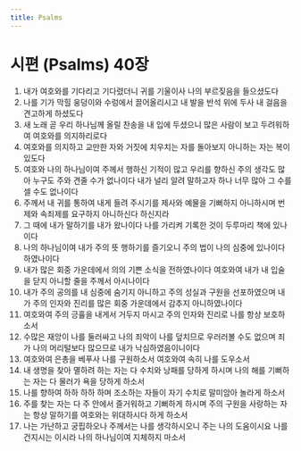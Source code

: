 ```yaml
---
title: Psalms
---
```


# 시편 (Psalms) 40장
1. 내가 여호와를 기다리고 기다렸더니 귀를 기울이사 나의 부르짖음을 들으셨도다
1. 나를 기가 막힐 웅덩이와 수렁에서 끌어올리시고 내 발을 반석 위에 두사 내 걸음을 견고하게 하셨도다
1. 새 노래 곧 우리 하나님께 올릴 찬송을 내 입에 두셨으니 많은 사람이 보고 두려워하여 여호와를 의지하리로다
1. 여호와를 의지하고 교만한 자와 거짓에 치우치는 자를 돌아보지 아니하는 자는 복이 있도다
1. 여호와 나의 하나님이여 주께서 행하신 기적이 많고 우리를 향하신 주의 생각도 많아 누구도 주와 견줄 수가 없나이다 내가 널리 알려 말하고자 하나 너무 많아 그 수를 셀 수도 없나이다
1. 주께서 내 귀를 통하여 내게 들려 주시기를 제사와 예물을 기뻐하지 아니하시며 번제와 속죄제를 요구하지 아니하신다 하신지라
1. 그 때에 내가 말하기를 내가 왔나이다 나를 가리켜 기록한 것이 두루마리 책에 있나이다
1. 나의 하나님이여 내가 주의 뜻 행하기를 즐기오니 주의 법이 나의 심중에 있나이다 하였나이다
1. 내가 많은 회중 가운데에서 의의 기쁜 소식을 전하였나이다 여호와여 내가 내 입술을 닫지 아니할 줄을 주께서 아시나이다
1. 내가 주의 공의를 내 심중에 숨기지 아니하고 주의 성실과 구원을 선포하였으며 내가 주의 인자와 진리를 많은 회중 가운데에서 감추지 아니하였나이다
1. 여호와여 주의 긍휼을 내게서 거두지 마시고 주의 인자와 진리로 나를 항상 보호하소서
1. 수많은 재앙이 나를 둘러싸고 나의 죄악이 나를 덮치므로 우러러볼 수도 없으며 죄가 나의 머리털보다 많으므로 내가 낙심하였음이니이다
1. 여호와여 은총을 베푸사 나를 구원하소서 여호와여 속히 나를 도우소서
1. 내 생명을 찾아 멸하려 하는 자는 다 수치와 낭패를 당하게 하시며 나의 해를 기뻐하는 자는 다 물러가 욕을 당하게 하소서
1. 나를 향하여 하하 하하 하며 조소하는 자들이 자기 수치로 말미암아 놀라게 하소서
1. 주를 찾는 자는 다 주 안에서 즐거워하고 기뻐하게 하시며 주의 구원을 사랑하는 자는 항상 말하기를 여호와는 위대하시다 하게 하소서
1. 나는 가난하고 궁핍하오나 주께서는 나를 생각하시오니 주는 나의 도움이시요 나를 건지시는 이시라 나의 하나님이여 지체하지 마소서